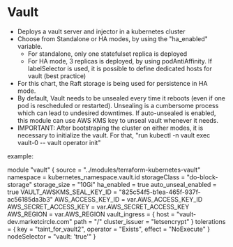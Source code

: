 # Vault

* Deploys a vault server and injector in a kubernetes cluster
* Choose from Standalone or HA modes, by using the "ha_enabled" variable.
  * For standalone, only one statefulset replica is deployed
  * For HA mode, 3 replicas is deployed, by using podAntiAffinity. If labelSelector is used, it is possible to define dedicated hosts for vault (best practice)
* For this chart, the Raft storage is being used for persistence in HA mode.
* By default, Vault needs to be unsealed every time it reboots (even if one pod is rescheduled or restarted). Unsealing is a cumbersome process which can lead to undesired downtimes. If auto-unsealed is enabled, this module can use AWS KMS key to unseal vault whenever it needs.
* IMPORTANT: After bootstraping the cluster on either modes, it is necessary to initialize the vault. For that, "run kubectl -n vault exec vault-0 -- vault operator init"

example:

module "vault" {
  source                   = "../modules/terraform-kubernetes-vault"
  namespace                = kubernetes_namespace.vault.id
  storageClass             = "do-block-storage"
  storage_size             = "10Gi"
  ha_enabled               = true
  auto_unseal_enabled      = true
  VAULT_AWSKMS_SEAL_KEY_ID = "825c54f5-b1ea-465f-937f-ac56185da3b3"
  AWS_ACCESS_KEY_ID        = var.AWS_ACCESS_KEY_ID
  AWS_SECRET_ACCESS_KEY    = var.AWS_SECRET_ACCESS_KEY
  AWS_REGION               = var.AWS_REGION
  vault_ingress = {
    host           = "vault-dev.marketcircle.com"
    path           = "/"
    cluster_issuer = "letsencrypt"
  }
  tolerations = {
    key      = "taint_for_vault2",
    operator = "Exists",
    effect   = "NoExecute"
  }
  nodeSelector = "vault: 'true'"
}
